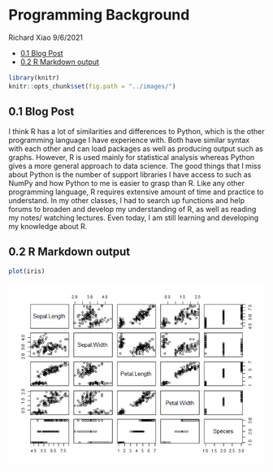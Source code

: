 Programming Background
================
Richard Xiao
9/6/2021

  - [0.1 Blog Post](#blog-post)
  - [0.2 R Markdown output](#r-markdown-output)

``` r
library(knitr)
knitr::opts_chunk$set(fig.path = "../images/")
```

## 0.1 Blog Post

I think R has a lot of similarities and differences to Python, which is
the other programming language I have experience with. Both have similar
syntax with each other and can load packages as well as producing output
such as graphs. However, R is used mainly for statistical analysis
whereas Python gives a more general approach to data science. The good
things that I miss about Python is the number of support libraries I
have access to such as NumPy and how Python to me is easier to grasp
than R. Like any other programming language, R requires extensive amount
of time and practice to understand. In my other classes, I had to search
up functions and help forums to broaden and develop my understanding of
R, as well as reading my notes/ watching lectures. Even today, I am
still learning and developing my knowledge about R.

## 0.2 R Markdown output

``` r
plot(iris)
```

![](../images/iris-1.png)<!-- -->
